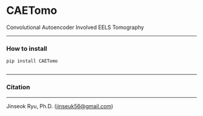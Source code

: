 # CAETomo
Convolutional Autoencoder Involved EELS Tomography
___

### How to install
<code>pip install CAETomo  
</code>

___

### Citation

___
Jinseok Ryu, Ph.D. ([jinseuk56@gmail.com](mailto:jinseuk56@gmail.com))
